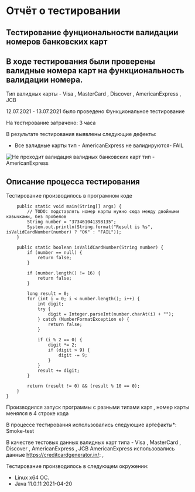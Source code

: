 # Отчёт о тестировании 

## Тестирование фунциональности валидации номеров банковских карт

## В ходе тестирования были проверены валидные номера карт на функциональность валидации номера.
Тип валидных карты - Visa , MasterCard , Discover , AmericanExpress ,
JCB 

12.07.2021 - 13.07.2021 было проведено Функциональное тестирование

На тестирование затрачено: 3 часа

В результате тестирования выявлены следующие дефекты:
* Все валидные карты тип - AmericanExpress не валидируются- FAIL

![Не проходит валидация валидных банковских карт тип - AmericanExpress](https://github.com/ElenaTyutina/java/issues/1)
  

## Описание процесса тестирования

Тестирование производилось в програмном коде 

``` public class Main {
    public static void main(String[] args) {
        // TODO: подставлять номер карты нужно сюда между двойными кавычками, без пробелов
        String number = "373461041398135";
        System.out.println(String.format("Result is %s", isValidCardNumber(number) ? "OK" : "FAIL"));
    }

    public static boolean isValidCardNumber(String number) {
        if (number == null) {
            return false;
        }

        if (number.length() != 16) {
            return false;
        }

        long result = 0;
        for (int i = 0; i < number.length(); i++) {
            int digit;
            try {
                digit = Integer.parseInt(number.charAt(i) + "");
            } catch (NumberFormatException e) {
                return false;
            }

            if (i % 2 == 0) {
                digit *= 2;
                if (digit > 9) {
                    digit -= 9;
                }
            }
            result += digit;
        }

        return (result != 0) && (result % 10 == 0);
    }
}
```
Производился запуск программы с разными типами карт , номер карты менялся в 4 строке кода

В процессе тестирования использовались следующие артефакты*:
Smoke-test 

 
В качестве тестовых данных валидных карт типа - Visa , MasterCard , Discover , AmericanExpress ,
JCB AmericanExpress использовались данные <https://creditcardgenerator.in/>: , 
 


Тестирование производилось в следующем окружении:
*  Linux x64 ОС.
* Java 11.0.11 2021-04-20
